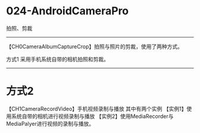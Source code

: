 # 024-AndroidCameraPro
拍照、剪裁

-------------
【CH0CameraAlbumCaptureCrop】拍照与照片的剪裁，使用了两种方式。

方式1
采用手机系统自带的相机拍照和剪裁。

-----------------------------

方式2
===================================================

【CH1CameraRecordVideo】手机视频录制与播放
其中有两个实例
【实例1】使用系统自带的相机进行视频录制与播放
【实例2】使用MediaRecorder与MediaPalyer进行视频的录制与播放。


